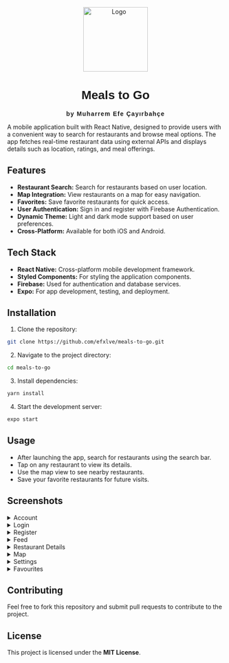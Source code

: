 <div align="center">
  <img src="https://github.com/user-attachments/assets/ea882f06-970d-4521-82d9-3256183c482b" alt="Logo" width="150">
  <h1 style="font-family: 'Arial', sans-serif;">Meals to Go</h1>
  <p style="font-family: Arial, sans-serif;"><strong><span style="letter-spacing: 0.1em;">by Muharrem Efe Çayırbahçe</span></strong></p>
</div>

A mobile application built with React Native, designed to provide users with a convenient way to search for restaurants and browse meal options. The app fetches real-time restaurant data using external APIs and displays details such as location, ratings, and meal offerings.

## Features

- **Restaurant Search:** Search for restaurants based on user location.
- **Map Integration:** View restaurants on a map for easy navigation.
- **Favorites:** Save favorite restaurants for quick access.
- **User Authentication:** Sign in and register with Firebase Authentication.
- **Dynamic Theme:** Light and dark mode support based on user preferences.
- **Cross-Platform:** Available for both iOS and Android.

## Tech Stack

- **React Native:** Cross-platform mobile development framework.
- **Styled Components:** For styling the application components.
- **Firebase:** Used for authentication and database services.
- **Expo:** For app development, testing, and deployment.

## Installation

1. Clone the repository:
```bash
git clone https://github.com/efxlve/meals-to-go.git
``` 
    
2.	Navigate to the project directory:
```bash
cd meals-to-go
```

3.	Install dependencies:
```bash
yarn install
```

4.	Start the development server:
```bash
expo start
```

## Usage

-	After launching the app, search for restaurants using the search bar.
-	Tap on any restaurant to view its details.
-	Use the map view to see nearby restaurants.
-	Save your favorite restaurants for future visits.

## Screenshots

<details>
  <summary>Account</summary>
  <img width="507" src="https://github.com/user-attachments/assets/55de2924-7320-499d-8d3a-3db5aa824eec" alt="Account">
</details>

<details>
  <summary>Login</summary>
  <img src="" alt="Login">
</details>

<details>
  <summary>Register</summary>
  <img src="" alt="Register">
</details>

<details>
  <summary>Feed</summary>
  <img src="" alt="Feed">
</details>

<details>
  <summary>Restaurant Details</summary>
  <img src="" alt="details">
</details>

<details>
  <summary>Map</summary>
  <img src="" alt="Map">
</details>

<details>
  <summary>Settings</summary>
  <img src="" alt="Settings">
</details>

<details>
  <summary>Favourites</summary>
  <img src="" alt="Favourites">
</details>

## Contributing

Feel free to fork this repository and submit pull requests to contribute to the project.

## License

This project is licensed under the **MIT License**.